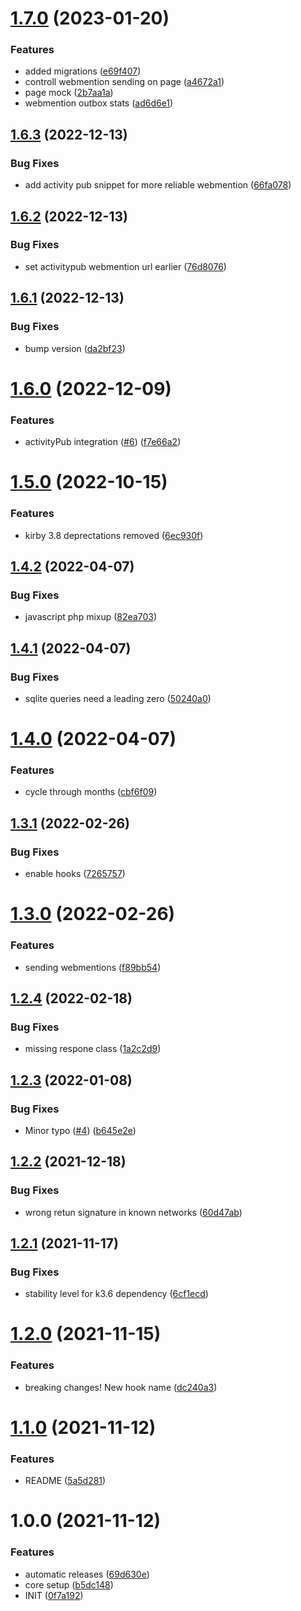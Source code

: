 # [1.7.0](https://github.com/mauricerenck/indieConnector/compare/v1.6.3...v1.7.0) (2023-01-20)


### Features

* added migrations ([e69f407](https://github.com/mauricerenck/indieConnector/commit/e69f407011ab8fa905ba6bab8504c8ef55e297ab))
* controll webmention sending on page ([a4672a1](https://github.com/mauricerenck/indieConnector/commit/a4672a1fed2825665f3c9b7845c96d67308b0c4c))
* page mock ([2b7aa1a](https://github.com/mauricerenck/indieConnector/commit/2b7aa1adea344176dc4b5827511f8f0278cc49b3))
* webmention outbox stats ([ad6d6e1](https://github.com/mauricerenck/indieConnector/commit/ad6d6e19d08b5646348abc4f8f2e398b7da9d09b))

## [1.6.3](https://github.com/mauricerenck/indieConnector/compare/v1.6.2...v1.6.3) (2022-12-13)


### Bug Fixes

* add activity pub snippet for more reliable webmention ([66fa078](https://github.com/mauricerenck/indieConnector/commit/66fa078f2a93cb3300d9ef8e4bffe52079908628))

## [1.6.2](https://github.com/mauricerenck/indieConnector/compare/v1.6.1...v1.6.2) (2022-12-13)


### Bug Fixes

* set activitypub webmention url earlier ([76d8076](https://github.com/mauricerenck/indieConnector/commit/76d80764a439680b0c2ed6eebb981823a8795287))

## [1.6.1](https://github.com/mauricerenck/indieConnector/compare/v1.6.0...v1.6.1) (2022-12-13)


### Bug Fixes

* bump version ([da2bf23](https://github.com/mauricerenck/indieConnector/commit/da2bf231c0d8d5fb3d7f76691322ab943b2c968f))

# [1.6.0](https://github.com/mauricerenck/indieConnector/compare/v1.5.0...v1.6.0) (2022-12-09)


### Features

* activityPub integration ([#6](https://github.com/mauricerenck/indieConnector/issues/6)) ([f7e66a2](https://github.com/mauricerenck/indieConnector/commit/f7e66a21772ffc5566407b973c79a64964ecfb3f))

# [1.5.0](https://github.com/mauricerenck/indieConnector/compare/v1.4.2...v1.5.0) (2022-10-15)


### Features

* kirby 3.8 deprectations removed ([6ec930f](https://github.com/mauricerenck/indieConnector/commit/6ec930f7caf0158b6e7b9a71c69f6aba4ffaf979))

## [1.4.2](https://github.com/mauricerenck/indieConnector/compare/v1.4.1...v1.4.2) (2022-04-07)


### Bug Fixes

* javascript php mixup ([82ea703](https://github.com/mauricerenck/indieConnector/commit/82ea7032771beac91e7f3b973bb098ff01d800e0))

## [1.4.1](https://github.com/mauricerenck/indieConnector/compare/v1.4.0...v1.4.1) (2022-04-07)


### Bug Fixes

* sqlite queries need a leading zero ([50240a0](https://github.com/mauricerenck/indieConnector/commit/50240a07b036c165a0784c80b0e0c6bd299f25d3))

# [1.4.0](https://github.com/mauricerenck/indieConnector/compare/v1.3.1...v1.4.0) (2022-04-07)


### Features

* cycle through months ([cbf6f09](https://github.com/mauricerenck/indieConnector/commit/cbf6f09d2ce034baebeccade03a220413d32820a))

## [1.3.1](https://github.com/mauricerenck/indieConnector/compare/v1.3.0...v1.3.1) (2022-02-26)


### Bug Fixes

* enable hooks ([7265757](https://github.com/mauricerenck/indieConnector/commit/726575793e86a2076d37ddf63c1b6945cde9af7d))

# [1.3.0](https://github.com/mauricerenck/indieConnector/compare/v1.2.4...v1.3.0) (2022-02-26)


### Features

* sending webmentions ([f89bb54](https://github.com/mauricerenck/indieConnector/commit/f89bb5433cfbef01b94764d55638adb02e3c0e3a))

## [1.2.4](https://github.com/mauricerenck/indieConnector/compare/v1.2.3...v1.2.4) (2022-02-18)


### Bug Fixes

* missing respone class ([1a2c2d9](https://github.com/mauricerenck/indieConnector/commit/1a2c2d982dec29d74ffd323bfb318e51416d0ac1))

## [1.2.3](https://github.com/mauricerenck/indieConnector/compare/v1.2.2...v1.2.3) (2022-01-08)


### Bug Fixes

* Minor typo ([#4](https://github.com/mauricerenck/indieConnector/issues/4)) ([b645e2e](https://github.com/mauricerenck/indieConnector/commit/b645e2e28a94850a5dd53c903b426ad274b7a0a3))

## [1.2.2](https://github.com/mauricerenck/indieConnector/compare/v1.2.1...v1.2.2) (2021-12-18)


### Bug Fixes

* wrong retun signature in known networks ([60d47ab](https://github.com/mauricerenck/indieConnector/commit/60d47ab9fcdc560d49b9be42891dfef872d3c5b7))

## [1.2.1](https://github.com/mauricerenck/indieConnector/compare/v1.2.0...v1.2.1) (2021-11-17)


### Bug Fixes

* stability level for k3.6 dependency ([6cf1ecd](https://github.com/mauricerenck/indieConnector/commit/6cf1ecd2842314500271906492f81f19a8e6931f))

# [1.2.0](https://github.com/mauricerenck/indieConnector/compare/v1.1.0...v1.2.0) (2021-11-15)


### Features

* breaking changes! New hook name ([dc240a3](https://github.com/mauricerenck/indieConnector/commit/dc240a3594ba374fd785ae89d6d5886dc9587ea7))

# [1.1.0](https://github.com/mauricerenck/indieConnector/compare/v1.0.0...v1.1.0) (2021-11-12)


### Features

* README ([5a5d281](https://github.com/mauricerenck/indieConnector/commit/5a5d281415cff8fa02231779064d8d4e81b4d92e))

# 1.0.0 (2021-11-12)


### Features

* automatic releases ([69d630e](https://github.com/mauricerenck/indieConnector/commit/69d630ec991de4343c0169556b5e1e9d08be6780))
* core setup ([b5dc148](https://github.com/mauricerenck/indieConnector/commit/b5dc1482e75c57e5194037ba4124ec0635a22ce5))
* INIT ([0f7a192](https://github.com/mauricerenck/indieConnector/commit/0f7a1923ae35e90c5c4fa90033657a0755609119))
